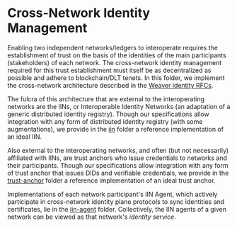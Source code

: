 <!--
 Copyright IBM Corp. All Rights Reserved.

 SPDX-License-Identifier: CC-BY-4.0
 -->
# Cross-Network Identity Management

Enabling two independent networks/ledgers to interoperate requires the establishment of trust on the basis of the identities of the main participants (stakeholders) of each network. The cross-network identity management required for this trust establishment must itself be as decentralized as possible and adhere to blockchain/DLT tenets. In this folder, we implement the cross-network architecture described in the [Weaver identity RFCs](https://github.com/hyperledger/cacti/blob/main/weaver/rfcs/models/identity/network-identity-management.md).

The fulcra of this architecture that are external to the interoperating networks are the IINs, or Interoperable Identity Networks (an adaptation of a generic distributed identity registry). Though our specifications allow integration with any form of distributed identity registry (with some augmentations), we provide in the [iin](./iin) folder a reference implementation of an ideal IIN.

Also external to the interoperating networks, and often (but not necessarily) affiliated with IINs, are trust anchors who issue credentials to networks and their participants. Though our specifications allow integration with any form of trust anchor that issues DIDs and verifiable credentials, we provide in the [trust-anchor](./trust-anchor) folder a reference implementation of an ideal trust anchor.

Implementations of each network participant's IIN Agent, which actively participate in cross-network identity plane protocols to sync identities and certificates, lie in the [iin-agent](./iin-agent) folder. Collectively, the IIN agents of a given network can be viewed as that network's _identity service_.
